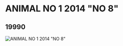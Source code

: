 # ANIMAL NO 1 2014 "NO 8"
## 19990
![ANIMAL NO 1 2014 "NO 8"](https://lc-www-live-s.legocdn.com/media/bricks/5/2/6102934.jpg)